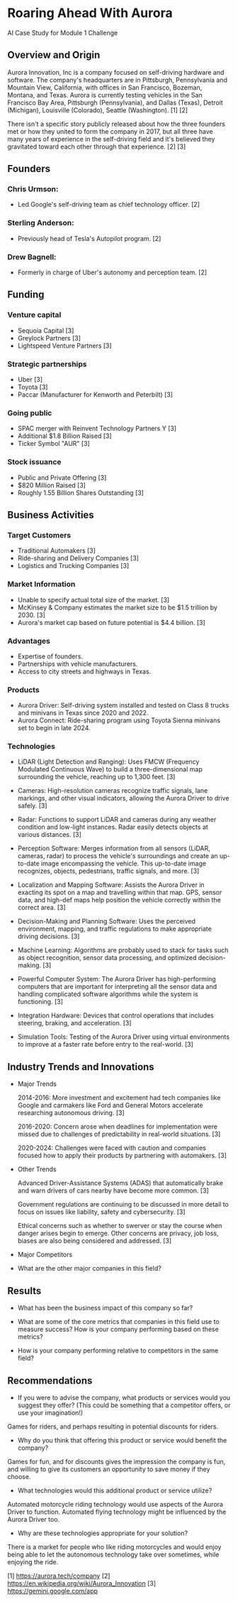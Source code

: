 # Roaring Ahead With Aurora 
AI Case Study for Module 1 Challenge

## Overview and Origin
Aurora Innovation, Inc is a company focused on self-driving hardware and software. The company's headquarters are in Pittsburgh, Pennsylvania and Mountain View, California, with offices in San Francisco, Bozeman, Montana, and Texas. Aurora is currently testing vehicles in the San Francisco Bay Area, Pittsburgh (Pennsylvania), and Dallas (Texas), Detroit (Michigan), Louisville (Colorado), Seattle (Washington). [1] [2]

There isn't a specific story publicly released about how the three founders met or how they united to form the company in 2017, but all three have many years of experience in the self-driving field and it's believed they gravitated toward each other through that experience. [2] [3]

## Founders

### Chris Urmson:
* Led Google's self-driving team as chief technology officer. [2]
### Sterling Anderson:
* Previously head of Tesla's Autopilot program. [2]
### Drew Bagnell:
* Formerly in charge of Uber's autonomy and perception team. [2] 

## Funding 

### Venture capital
* Sequoia Capital [3]
* Greylock Partners [3] 
* Lightspeed Venture Partners [3]

### Strategic partnerships
* Uber [3]
* Toyota [3]
* Paccar (Manufacturer for Kenworth and Peterbilt) [3]

### Going public
* SPAC merger with Reinvent Technology Partners Y [3]
* Additional $1.8 Billion Raised [3]
* Ticker Symbol "AUR" [3]

### Stock issuance
* Public and Private Offering [3]
* $820 Million Raised [3]
* Roughly 1.55 Billion Shares Outstanding [3]

## Business Activities

### Target Customers

* Traditional Automakers [3]
* Ride-sharing and Delivery Companies [3]
* Logistics and Trucking Companies [3]

### Market Information

* Unable to specify actual total size of the market. [3]
* McKinsey & Company estimates the market size to be $1.5 trillion by 2030. [3]
* Aurora's market cap based on future potential is $4.4 billion. [3]

### Advantages

* Expertise of founders.
* Partnerships with vehicle manufacturers.
* Access to city streets and highways in Texas.

### Products

* Aurora Driver: Self-driving system installed and tested on Class 8 trucks and minivans in Texas since 2020 and 2022.
* Aurora Connect: Ride-sharing program using Toyota Sienna minivans set to begin in late 2024.

### Technologies

* LiDAR (Light Detection and Ranging): Uses FMCW (Frequency Modulated Continuous Wave) to build a three-dimensional map surrounding the vehicle, reaching up to 1,300 feet. [3]

* Cameras: High-resolution cameras recognize traffic signals, lane markings, and other visual indicators, allowing the Aurora Driver to drive safely. [3]

* Radar: Functions to support LiDAR and cameras during any weather condition and low-light instances. Radar easily detects objects at various distances. [3]

* Perception Software: Merges information from all sensors (LiDAR, cameras, radar) to process the vehicle's surroundings and create an up-to-date image encompassing the vehicle. This up-to-date image recognizes, objects, pedestrians, traffic signals, and more. [3]

* Localization and Mapping Software: Assists the Aurora Driver in exacting its spot on a map and travelling within that map. GPS, sensor data, and high-def maps help position the vehicle correctly within the correct area. [3]

* Decision-Making and Planning Software: Uses the perceived environment, mapping, and traffic regulations to make appropriate driving decisions. [3]

* Machine Learning: Algorithms are probably used to stack for tasks such as object recognition, sensor data processing, and optimized decision-making. [3]

* Powerful Computer System: The Aurora Driver has high-performing computers that are important for interpreting all the sensor data and handling complicated software algorithms while the system is functioning. [3]

* Integration Hardware: Devices that control operations that includes steering, braking, and acceleration. [3]

* Simulation Tools: Testing of the Aurora Driver using virtual environments to improve at a faster rate before entry to the real-world. [3]

## Industry Trends and Innovations

* Major Trends

    2014-2016: More investment and excitement had tech companies like Google and carmakers like Ford and General Motors accelerate researching autonomous driving. [3]

    2016-2020: Concern arose when deadlines for implementation were missed due to challenges of predictability in real-world situations. [3]

    2020-2024: Challenges were faced with caution and companies focused how to apply their products by partnering with automakers. [3]

* Other Trends

    Advanced Driver-Assistance Systems (ADAS) that automatically brake and warn drivers of cars nearby have become more common. [3]     

    Government regulations are continuing to be discussed in more detail to focus on issues like liability, safety and cybersecurity. [3]

    Ethical concerns such as whether to swerver or stay the course when danger arises begin to emerge. Other concerns are privacy, job          loss, biases are also being considered and addressed. [3]
    
* Major Competitors


* What are the other major companies in this field?

## Results

* What has been the business impact of this company so far?

* What are some of the core metrics that companies in this field use to measure success? How is your company performing based on these metrics?

* How is your company performing relative to competitors in the same field?

## Recommendations

* If you were to advise the company, what products or services would you suggest they offer? (This could be something that a competitor offers, or use your imagination!) 

Games for riders, and perhaps resulting in potential discounts for riders.

* Why do you think that offering this product or service would benefit the company?

Games for fun, and for discounts gives the impression the company is fun, and  willing to give its customers an opportunity to save money if they choose.

* What technologies would this additional product or service utilize?

Automated motorcycle riding technology would use aspects of the Aurora Driver to function. Automated flying technology might be influenced by the Aurora Driver too.

* Why are these technologies appropriate for your solution?

There is a market for people who like riding motorcycles and would enjoy being able to let the autonomous technology take over sometimes, while enjoying the ride.

[1] https://aurora.tech/company
[2] https://en.wikipedia.org/wiki/Aurora_Innovation
[3] https://gemini.google.com/app
